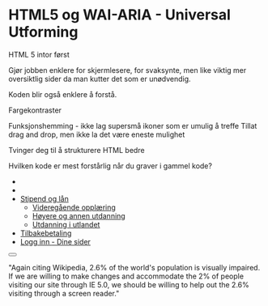 # HTML5 og WAI-ARIA - Universal Utforming

HTML 5 intor først

Gjør jobben enklere for skjermlesere, for svaksynte, men like viktig mer oversiktlig sider da man kutter det som er unødvendig.

Koden blir også enklere å forstå.


Fargekontraster

Funksjonshemming - ikke lag supersmå ikoner som er umulig å treffe
Tillat drag and drop, men ikke la det være eneste mulighet


Tvinger deg til å strukturere HTML bedre

Hvilken kode er mest forstårlig når du graver i gammel kode?


<ul class="topmenu">
	<li id="btn_topmenu"></li>
	<li id="btn_search"></li>
    <li class="group1">
        <a href="#">Stipend og lån</a>
        <ul>
            <li>
                <a href="/nb-NO/Stipend-og-lan/vg/"><span>Videregående opplæring</span></a>
            </li>
            <li>
                <a href="/nb-NO/Stipend-og-lan/Hoyere-utdanning/"><span>Høyere og annen utdanning</span></a>
            </li>
            <li>
                <a href="/nb-NO/Stipend-og-lan/Utland/"><span>Utdanning i utlandet</span></a>
            </li>
        </ul>
    </li>
    <li class="group2"><a href="/nb-NO/Tilbakebetaling/">Tilbakebetaling</a></li>
    <li class="group3">
		<a class="login" id="login" href="https://dinesider.lanekassen.no/Dinesider/">Logg inn <span>- Dine sider</span></a>
    </li>
</ul>



<section class="topmenu" aria-role="" aria-label="Topp meny">
	<button id="btn_topmenu" aria-role="" aria-label="Knapp for å vise undermeny" />



</section>

"Again citing Wikipedia, 2.6% of the world's population is visually impaired. If we are willing to make changes and accommodate the 2% of people visiting our site through IE 5.0, we should be willing to help out the 2.6% visiting through a screen reader."